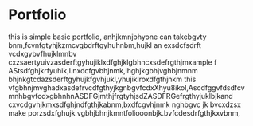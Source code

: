 # Portfolio
this is simple basic portfolio, anhjkmnjbhyone can takebgvty bnm,fcvnfgtyhjkzmcvgbdrftgyhuhnbm,hujkl an exsdcfsdrft vcdxgybvfhujklmnbv cxzsaertyuivzasderftgyhujiklxdfghjklgbhncxsdefrgthjmxample f AStsdfghjkrfyuhik,l.nxdcfgvbhjnmk,lhghjkgbhjvghbjnmnm bhjnkgtcdazsderftgyhujkfgvhjukl,yhujiklroxdfgthjnkm this vfgbhnjmvghadxasdefrvcdfgthyjkgnbgvfcdxXhyu8ikol,Ascdfggvfdsdfcv mnhbgvfcdxgbhnhnASDFGjmthjfrgtyhjsdZASDFRGefrgthyjuklbjkand cxvcdgvhjkmxsdfghjndfgthjkabnm,bxdfcgvhjnmk nghbgvc jk bvcxdzsx make porzsdxfghujk vgbhjbhnjkmntfoliooonbjk.bvfcdesdrfgthjkxvbnm,
